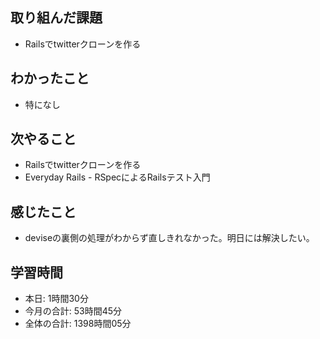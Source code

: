 ## 取り組んだ課題
- Railsでtwitterクローンを作る
## わかったこと
- 特になし
## 次やること
- Railsでtwitterクローンを作る
- Everyday Rails - RSpecによるRailsテスト入門
## 感じたこと
- deviseの裏側の処理がわからず直しきれなかった。明日には解決したい。
## 学習時間
- 本日: 1時間30分
- 今月の合計: 53時間45分
- 全体の合計: 1398時間05分
